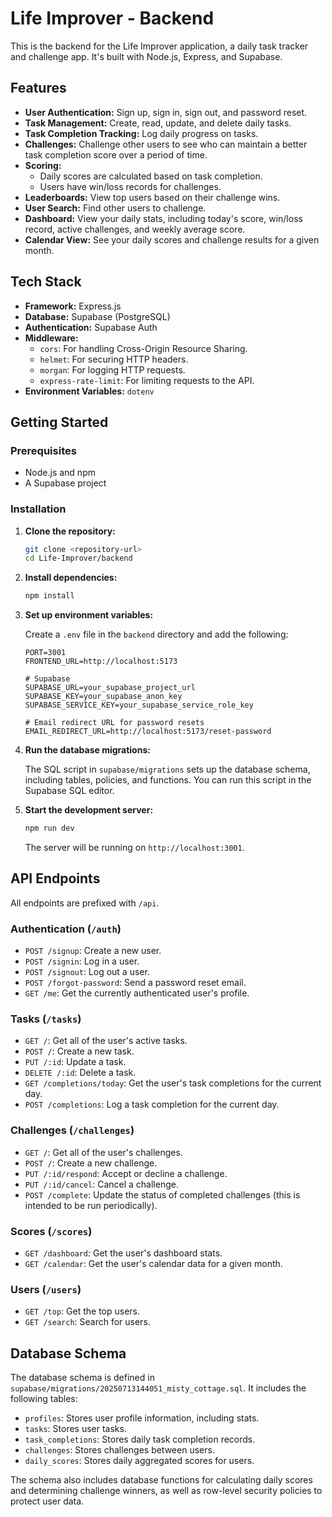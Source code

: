 # Life Improver - Backend

This is the backend for the Life Improver application, a daily task tracker and challenge app. It's built with Node.js, Express, and Supabase.

## Features

*   **User Authentication:** Sign up, sign in, sign out, and password reset.
*   **Task Management:** Create, read, update, and delete daily tasks.
*   **Task Completion Tracking:** Log daily progress on tasks.
*   **Challenges:** Challenge other users to see who can maintain a better task completion score over a period of time.
*   **Scoring:**
    *   Daily scores are calculated based on task completion.
    *   Users have win/loss records for challenges.
*   **Leaderboards:** View top users based on their challenge wins.
*   **User Search:** Find other users to challenge.
*   **Dashboard:** View your daily stats, including today's score, win/loss record, active challenges, and weekly average score.
*   **Calendar View:** See your daily scores and challenge results for a given month.

## Tech Stack

*   **Framework:** Express.js
*   **Database:** Supabase (PostgreSQL)
*   **Authentication:** Supabase Auth
*   **Middleware:**
    *   `cors`: For handling Cross-Origin Resource Sharing.
    *   `helmet`: For securing HTTP headers.
    *   `morgan`: For logging HTTP requests.
    *   `express-rate-limit`: For limiting requests to the API.
*   **Environment Variables:** `dotenv`

## Getting Started

### Prerequisites

*   Node.js and npm
*   A Supabase project

### Installation

1.  **Clone the repository:**
    ```bash
    git clone <repository-url>
    cd Life-Improver/backend
    ```

2.  **Install dependencies:**
    ```bash
    npm install
    ```

3.  **Set up environment variables:**

    Create a `.env` file in the `backend` directory and add the following:

    ```
    PORT=3001
    FRONTEND_URL=http://localhost:5173

    # Supabase
    SUPABASE_URL=your_supabase_project_url
    SUPABASE_KEY=your_supabase_anon_key
    SUPABASE_SERVICE_KEY=your_supabase_service_role_key

    # Email redirect URL for password resets
    EMAIL_REDIRECT_URL=http://localhost:5173/reset-password
    ```

4.  **Run the database migrations:**

    The SQL script in `supabase/migrations` sets up the database schema, including tables, policies, and functions. You can run this script in the Supabase SQL editor.

5.  **Start the development server:**
    ```bash
    npm run dev
    ```

    The server will be running on `http://localhost:3001`.

## API Endpoints

All endpoints are prefixed with `/api`.

### Authentication (`/auth`)

*   `POST /signup`: Create a new user.
*   `POST /signin`: Log in a user.
*   `POST /signout`: Log out a user.
*   `POST /forgot-password`: Send a password reset email.
*   `GET /me`: Get the currently authenticated user's profile.

### Tasks (`/tasks`)

*   `GET /`: Get all of the user's active tasks.
*   `POST /`: Create a new task.
*   `PUT /:id`: Update a task.
*   `DELETE /:id`: Delete a task.
*   `GET /completions/today`: Get the user's task completions for the current day.
*   `POST /completions`: Log a task completion for the current day.

### Challenges (`/challenges`)

*   `GET /`: Get all of the user's challenges.
*   `POST /`: Create a new challenge.
*   `PUT /:id/respond`: Accept or decline a challenge.
*   `PUT /:id/cancel`: Cancel a challenge.
*   `POST /complete`: Update the status of completed challenges (this is intended to be run periodically).

### Scores (`/scores`)

*   `GET /dashboard`: Get the user's dashboard stats.
*   `GET /calendar`: Get the user's calendar data for a given month.

### Users (`/users`)

*   `GET /top`: Get the top users.
*   `GET /search`: Search for users.

## Database Schema

The database schema is defined in `supabase/migrations/20250713144051_misty_cottage.sql`. It includes the following tables:

*   `profiles`: Stores user profile information, including stats.
*   `tasks`: Stores user tasks.
*   `task_completions`: Stores daily task completion records.
*   `challenges`: Stores challenges between users.
*   `daily_scores`: Stores daily aggregated scores for users.

The schema also includes database functions for calculating daily scores and determining challenge winners, as well as row-level security policies to protect user data.
